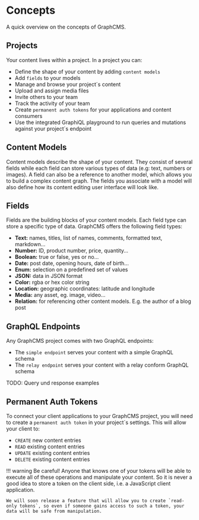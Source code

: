 # Concepts

A quick overview on the concepts of GraphCMS.

## Projects

Your content lives within a project. In a project you can:

* Define the shape of your content by adding `content models`
* Add `fields` to your models
* Manage and browse your project´s content
* Upload and assign media files
* Invite others to your team
* Track the activity of your team
* Create `permanent auth tokens` for your applications and content consumers
* Use the integrated GraphiQL playground to run queries and mutations against your project´s endpoint

## Content Models

Content models describe the shape of your content. They consist of several fields while each field can store various types of data (e.g: text, numbers or images). A field can also be a reference to another model, which allows you to build a complex content graph. The fields you associate with a model will also define how its content editing user interface will look like.

## Fields

Fields are the building blocks of your content models. Each field type can store a specific type of data.
GraphCMS offers the following field types:

* **Text:** names, titles, list of names, comments, formatted text, markdown...
* **Number:** ID, product number, price, quantity...
* **Boolean:** true or false, yes or no...
* **Date:** post date, opening hours, date of birth...
* **Enum:** selection on a predefined set of values
* **JSON:** data in JSON format
* **Color:** rgba or hex color string
* **Location:** geographic coordinates: latitude and longitude
* **Media:** any asset, eg. image, video...
* **Relation:** for referencing other content models. E.g. the author of a blog post

## GraphQL Endpoints

Any GraphCMS project comes with two GraphQL endpoints:

* The `simple endpoint` serves your content with a simple GraphQL schema
* The `relay endpoint` serves your content with a relay conform GraphQL schema  

TODO: Query und response examples

## Permanent Auth Tokens

To connect your client applications to your GraphCMS project, you will need to create a `permanent auth token` in your project´s settings. This will allow your client to:

* `CREATE` new content entries
* `READ` existing content entries
* `UPDATE` existing content entries
* `DELETE` existing content entries

!!! warning
    Be careful! Anyone that knows one of your tokens will be able to execute all of these operations and manipulate your content. So it is never a good idea to store a token on the client side, i.e. a JavaScript client application.

    We will soon release a feature that will allow you to create `read-only tokens`, so even if someone gains access to such a token, your data will be safe from manipulation.
